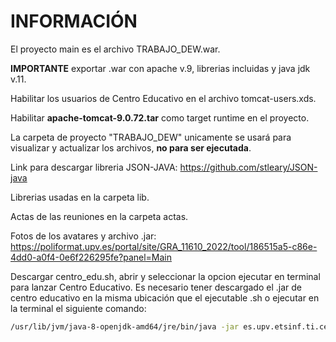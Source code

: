 # INFORMACIÓN
El proyecto main es el archivo TRABAJO_DEW.war.

**IMPORTANTE** exportar .war con apache v.9, librerias incluidas y java jdk v.11.

Habilitar los usuarios de Centro Educativo en el archivo tomcat-users.xds.

Habilitar **apache-tomcat-9.0.72.tar** como target runtime en el proyecto.

La carpeta de proyecto "TRABAJO_DEW" unicamente se usará para visualizar y actualizar los archivos, **no para ser ejecutada**.

Link para descargar libreria JSON-JAVA: https://github.com/stleary/JSON-java

Librerias usadas en la carpeta lib.

Actas de las reuniones en la carpeta actas.

Fotos de los avatares y archivo .jar: https://poliformat.upv.es/portal/site/GRA_11610_2022/tool/186515a5-c86e-4dd0-a0f4-0e6f226295fe?panel=Main

Descargar centro_edu.sh, abrir y seleccionar la opcion ejecutar en terminal para lanzar Centro Educativo. Es necesario tener descargado el .jar de centro educativo en la misma ubicación que el ejecutable .sh o ejecutar en la terminal el siguiente comando:
```sh
/usr/lib/jvm/java-8-openjdk-amd64/jre/bin/java -jar es.upv.etsinf.ti.centroeducativo-0.2.0.jar
```

